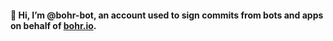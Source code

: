 #### 👋 Hi, I’m @bohr-bot, an account used to sign commits from bots and apps on behalf of [bohr.io](https://bohr.io).
